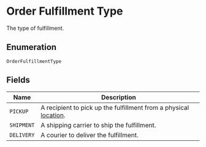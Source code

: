 
# Order Fulfillment Type

The type of fulfillment.

## Enumeration

`OrderFulfillmentType`

## Fields

| Name | Description |
|  --- | --- |
| `PICKUP` | A recipient to pick up the fulfillment from a physical [location](../../doc/models/location.md). |
| `SHIPMENT` | A shipping carrier to ship the fulfillment. |
| `DELIVERY` | A courier to deliver the fulfillment. |

